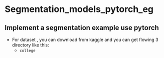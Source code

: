 # Segmentation_models_pytorch_eg
Implement a segmentation example use pytorch 
---
- For dataset , you can download from kaggle and you can get flowing 3 directory like this:
  - `college` 
  ![]()
